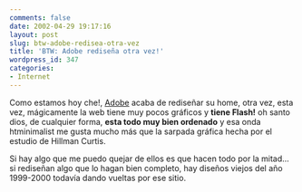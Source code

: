 ```yaml
---
comments: false
date: 2002-04-29 19:17:16
layout: post
slug: btw-adobe-redisea-otra-vez
title: 'BTW: Adobe rediseña otra vez!'
wordpress_id: 347
categories:
- Internet
---
```


Como estamos hoy che!, [Adobe](http://www.adobe.com) acaba de rediseñar su home, otra vez, esta vez, mágicamente la web tiene muy pocos gráficos y **tiene Flash!** oh santo dios, de cualquier forma, **esta todo muy bien ordenado** y esa onda htminimalist me gusta mucho más que la sarpada gráfica hecha por el estudio de Hillman Curtis.  

  

Si hay algo que me puedo quejar de ellos es que hacen todo por la mitad… si rediseñan algo que lo hagan bien completo,  hay diseños viejos del año 1999-2000 todavía dando vueltas por ese sitio.




 
